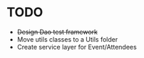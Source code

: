 # TODO
* ~~Design Dao test framework~~
* Move utils classes to a Utils folder
* Create service layer for Event/Attendees
